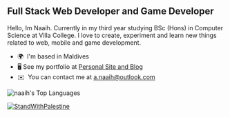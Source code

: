 Full Stack Web Developer and Game Developer
-------------------------------------------

Hello, Im Naaih. Currently in my third year studying BSc (Hons) in Computer Science at Villa College. I love to create, experiment and learn new things related to web, mobile and game development.

* 🌍  I'm based in Maldives
* 🖥️  See my portfolio at [Personal Site and Blog](http://naaih.vercel.app)
* ✉️  You can contact me at [a.naaih@outlook.com](mailto:a.naaih@outlook.com)


![naaih's Top Languages](https://github-readme-stats.vercel.app/api/top-langs/?username=naaih&theme=dark&show_icons=true&hide_border=true&layout=compact)

[![StandWithPalestine](https://github.com/Safouene1/support-palestine-banner/blob/master/StandWithPalestine.svg)](https://github.com/Safouene1/support-palestine-banner)
